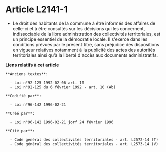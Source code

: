 # Article L2141-1

- Le droit des habitants de la commune à être informés des affaires de celle-ci et à être consultés sur les décisions qui les
concernent, indissociable de la libre administration des collectivités territoriales, est un principe essentiel de la
démocratie locale. Il s'exerce dans les conditions prévues par le présent titre, sans préjudice des dispositions en vigueur
relatives notamment à la publicité des actes des autorités territoriales ainsi qu'à la liberté d'accès aux documents
administratifs.

**Liens relatifs à cet article**

	**Anciens textes**:

	  - Loi n°92-125 1992-02-06 art. 10
	  - Loi n°92-125 du 6 février 1992 - art. 10 (Ab)

	**Codifié par**:

	  - Loi n°96-142 1996-02-21

	**Créé par**:

	  - Loi n°96-142 1996-02-21 jorf 24 février 1996

	**Cité par**:

	  - Code général des collectivités territoriales - art. L2572-14 (T)
	  - Code général des collectivités territoriales - art. L2573-14 (V)
